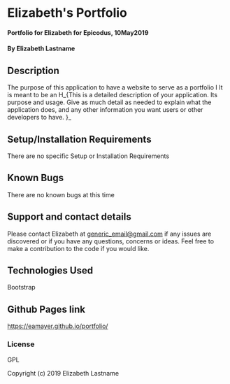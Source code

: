 # Elizabeth's Portfolio

#### Portfolio for Elizabeth for Epicodus, 10May2019

#### By Elizabeth Lastname

## Description

The purpose of this application to have a website to serve as a portfolio I It is meant to be an H_{This is a detailed description of your application. Its purpose and usage.  Give as much detail as needed to explain what the application does, and any other information you want users or other developers to have. }_

## Setup/Installation Requirements

There are no specific Setup or Installation Requirements

## Known Bugs

There are no known bugs at this time

## Support and contact details

Please contact Elizabeth at generic_email@gmail.com if any issues are discovered or if you have any questions, concerns or ideas. Feel free to make a contribution to the code if you would like.

## Technologies Used

Bootstrap

## Github Pages link

https://eamayer.github.io/portfolio/

### License

GPL

Copyright (c) 2019 Elizabeth Lastname
